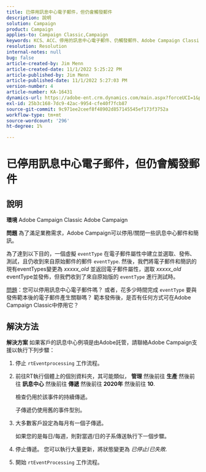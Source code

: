 ```yaml
---
title: 已停用訊息中心電子郵件，但仍會觸發郵件
description: 說明
solution: Campaign
product: Campaign
applies-to: Campaign Classic,Campaign
keywords: KCS、ACC、停用的訊息中心電子郵件、仍觸發郵件、Adobe Campaign Classic、Adobe Campaign、疑難排解
resolution: Resolution
internal-notes: null
bug: false
article-created-by: Jim Menn
article-created-date: 11/1/2022 5:25:22 PM
article-published-by: Jim Menn
article-published-date: 11/1/2022 5:27:03 PM
version-number: 4
article-number: KA-16431
dynamics-url: https://adobe-ent.crm.dynamics.com/main.aspx?forceUCI=1&pagetype=entityrecord&etn=knowledgearticle&id=ded77429-0a5a-ed11-9561-6045bd006a22
exl-id: 25b3c168-7dc9-42ac-9954-cfe40f7fcb87
source-git-commit: 9c971ee2ceef8f48902d857145545ef173f3752a
workflow-type: tm+mt
source-wordcount: '296'
ht-degree: 1%

---
```


# 已停用訊息中心電子郵件，但仍會觸發郵件

## 說明


<b>環境</b>
Adobe Campaign Classic Adobe Campaign

<b>問題</b>
為了滿足業務需求，Adobe Campaign可以停用/關閉一些訊息中心郵件和簡訊。

為了達到以下目的，一個虛擬 `eventType` 在電子郵件屬性中建立並選取、發佈、測試，且仍收到來自原始郵件的郵件 `eventType`.
然後，我們將電子郵件和簡訊的現有eventTypes變更為 *xxxxx_old* 並返回電子郵件屬性，選取 *xxxxx_old*  eventType並發佈，但我們收到了來自原始版的 `eventType` 進行測試時。

<u>問題</u>：您可以停用訊息中心電子郵件嗎？
或者，花多少時間完成 `eventType` 要與發佈範本後的電子郵件產生關聯嗎？
範本發佈後，是否有任何方式可在Adobe Campaign Classic中停用它？


## 解決方法


<b>解決方案</b>
如果客戶的訊息中心例項是由Adobe託管，請聯絡Adobe Campaign支援以執行下列步驟：

1. 停止 `rtEventprocessing` 工作流程。
2. 前往RT執行個體上的個別資料夾，其可能類似， <b>管理</b> 然後前往 <b>生產</b> 然後前往 <b>訊息中心</b> 然後前往 <b>傳遞</b> 然後前往 <b>2020年</b> 然後前往 <b>10</b>.

   檢查仍用於該事件的持續傳遞。

   子傳遞仍使用舊的事件型別。
3. 大多數客戶設定為每月有一個子傳遞。

   如果您的是每日/每週，則對當週/日的子系傳送執行下一個步驟。
4. 停止傳遞。 您可以執行大量更新，將狀態變更為 *已停止*/*已失敗*.
5. 開始 `rtEventProcessing` 工作流程。
